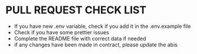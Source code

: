 # PULL REQUEST CHECK LIST

- If you have new .env variable, check if you add it in the .env.example file
- Check if you have some prettier issues
- Complete the README file with correct data if needed
- if any changes have been made in contract, please update the abis
